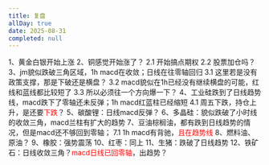 ```yaml
---
title: 复盘
allDay: true
date: 2025-08-31
completed: null
---
```


1、黄金白银开始上涨
2、铜感觉开始涨了？
	2.1 开始搞点期权
	2.2 股票加仓吗？
3、jm貌似跌破三角区域，1h macd在收敛；日线在往零轴回归
	3.1 这里若是没有政策支撑，那是下破还是横盘？
	3.2 macd貌似在1h已经没有继续横盘的可能，红线和蓝线都比较短了
	3.3 所以必须往一个方向爆一下？
4、工业硅跌到了日线趋势线，macd跌下了零轴还未反弹；1h macd红蓝柱已经缩短
	4.1 周五下跌，持仓上升，是还要<font color=red>下跌</font>？
5、碳酸锂：日线macd反弹？
6、多晶硅：貌似跌破了小时线的收敛三角，macd兰柱有扩大的趋势
7、豆油棕榈油，都有跌到日线趋势的情况，但是macd还不够回到零轴；
	7.1 1h macd有背驰，<font color=red>且在趋势线</font>
8、燃料油、原油？
9、橡胶：强势震荡
10、红枣：同上
11、生猪：跌破了日线趋势
12、铁矿石：日线收敛三角？<font color=red>macd日线已回零轴</font>，出趋势？




